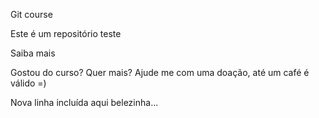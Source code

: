 Git course

Este é um repositório teste

Saiba mais

Gostou do curso? Quer mais? Ajude me com uma doação, até um café é válido =)

Nova linha incluída aqui belezinha...
